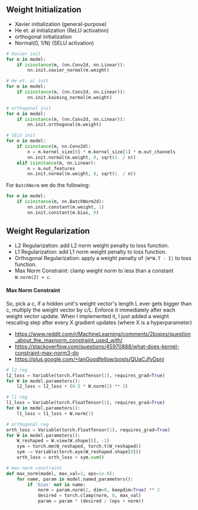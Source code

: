 ## Weight Initialization

* Xavier initialization (general-purpose)
* He et. al initialization (ReLU activation)
* orthogonal initialization
* Normal(0, 1/N) (SELU activation)

```python
# Xavier init
for m in model:
    if isinstance(m, (nn.Conv2d, nn.Linear)):
        nn.init.xavier_normal(m.weight)

# He et. al init
for m in model:
    if isinstance(m, (nn.Conv2d, nn.Linear)):
        nn.init.kaiming_normal(m.weight)

# orthogonal init
for m in model:
    if isinstance(m, (nn.Conv2d, nn.Linear)):
        nn.init.orthogonal(m.weight)

# SELU init
for m in model:
    if isinstance(m, nn.Conv2d):
        n = m.kernel_size[0] * m.kernel_size[1] * m.out_channels
        nn.init.normal(m.weight, 0, sqrt(1. / n))
    elif isinstance(m, nn.Linear):
        n = m.out_features
        nn.init.normal(m.weight, 0, sqrt(1. / n))
```

For `BatchNorm` we do the following:

```python
for m in model:
    if isinstance(m, nn.BatchNorm2d):
        nn.init.constant(m.weight, 1)
        nn.init.constant(m.bias, 0)
```

## Weight Regularization

* L2 Regularization: add L2 norm weight penalty to loss function.
* L1 Regularization: add L1 norm weight penalty to loss function.
* Orthogonal Regularization: apply a weight penalty of `|W*W.T - I|` to loss function.
* Max Norm Constraint: clamp weight norm to less than a constant `W.norm(2) < c`.

#### Max Norm Constraint

So, pick a c, if a hidden unit's weight vector's length L ever gets bigger than c, multiply the weight vector by c/L. Enforce it immediately after each weight vector update. When I implemented it, I just added a weight rescaling step after every X gradient updates (where X is a hyperparameter)

- https://www.reddit.com/r/MachineLearning/comments/2bopxs/question_about_the_maxnorm_constraint_used_with/
- https://stackoverflow.com/questions/45970888/what-does-kernel-constraint-max-norm3-do
- https://plus.google.com/+IanGoodfellow/posts/QUaCJfvDpni

```python
# l2 reg
l2_loss = Variable(torch.FloatTensor(1), requires_grad=True)
for W in model.parameters():
    l2_loss = l2_loss + (0.5 * W.norm(2) ** 2)

# l1 reg
l1_loss = Variable(torch.FloatTensor(1), requires_grad=True)
for W in model.parameters():
    l1_loss = l1_loss + W.norm(1)

# orthogonal reg
orth_loss = Variable(torch.FloatTensor(1), requires_grad=True)
for W in model.parameters():
    W_reshaped = W.view(W.shape[0], -1)
    sym = torch.mm(W_reshaped, torch.t(W_reshaped))
    sym -= Variable(torch.eye(W_reshaped.shape[0]))
    orth_loss = orth_loss + sym.sum()

# max norm constraint
def max_norm(model, max_val=3, eps=1e-8):
    for name, param in model.named_parameters():
        if 'bias' not in name:
            norm = param.norm(2, dim=0, keepdim=True) ** 2
            desired = torch.clamp(norm, 0, max_val)
            param = param * (desired / (eps + norm))
```
